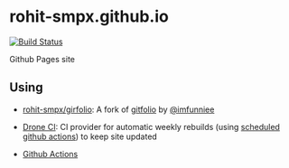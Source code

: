 # rohit-smpx.github.io

[![Build Status](https://cloud.drone.io/api/badges/rohit-smpx/rohit-smpx.github.io/status.svg)](https://cloud.drone.io/rohit-smpx/rohit-smpx.github.io)

Github Pages site

## Using

- [rohit-smpx/girfolio](https://github.com/rohit-smpx/gitfolio): A fork of [gitfolio](https://github.com/imfunniee/gitfolio) by [@imfunniee](https://github.com/imfunniee)

- [Drone CI](https://cloud.drone.io): CI provider for automatic weekly rebuilds (using [scheduled github actions](https://developer.github.com/actions/changes/2019-04-05-scheduling-workflows/)) to keep site updated

- [Github Actions](./.action)